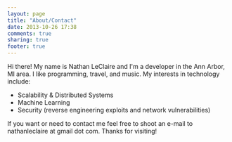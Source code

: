 ```yaml
---
layout: page
title: "About/Contact"
date: 2013-10-26 17:38
comments: true
sharing: true
footer: true
---
```


Hi there!  My name is Nathan LeClaire and I'm a developer in the Ann Arbor, MI area.  I like programming, travel, and music.  My interests in technology include:

* Scalability & Distributed Systems
* Machine Learning
* Security (reverse engineering exploits and network vulnerabilities)

If you want or need to contact me feel free to shoot an e-mail to nathanleclaire at gmail dot com.  Thanks for visiting!
